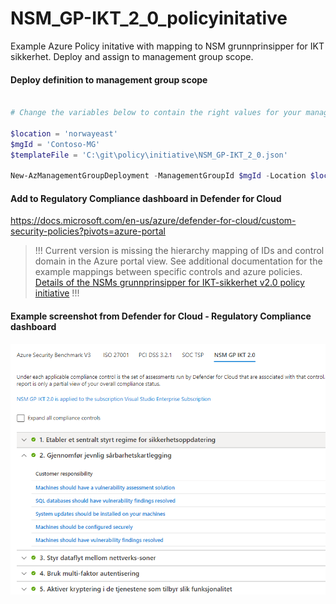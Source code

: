 # NSM_GP-IKT_2_0_policyinitative
Example Azure Policy initative with mapping to NSM grunnprinsipper for IKT sikkerhet. Deploy and assign to management group scope. 


#### Deploy definition to management group scope
````powershell

# Change the variables below to contain the right values for your management group ID, location and json file location

$location = 'norwayeast'
$mgId = 'Contoso-MG'
$templateFile = 'C:\git\policy\initiative\NSM_GP-IKT_2_0.json'

New-AzManagementGroupDeployment -ManagementGroupId $mgId -Location $location -TemplateFile $templateFile -Verbose

````                             


#### Add to Regulatory Compliance dashboard in Defender for Cloud

https://docs.microsoft.com/en-us/azure/defender-for-cloud/custom-security-policies?pivots=azure-portal

> !!! Current version is missing the hierarchy mapping of IDs and control domain in the Azure portal view. See additional documentation for the example mappings between specific controls and azure policies. [Details of the NSMs grunnprinsipper for IKT-sikkerhet v2.0 policy initiative](/NSM_GP_IKT_2_0.md) !!!

#### Example screenshot from Defender for Cloud - Regulatory Compliance dashboard
![Example screenshot](/regulatory_compliance_example.png)
